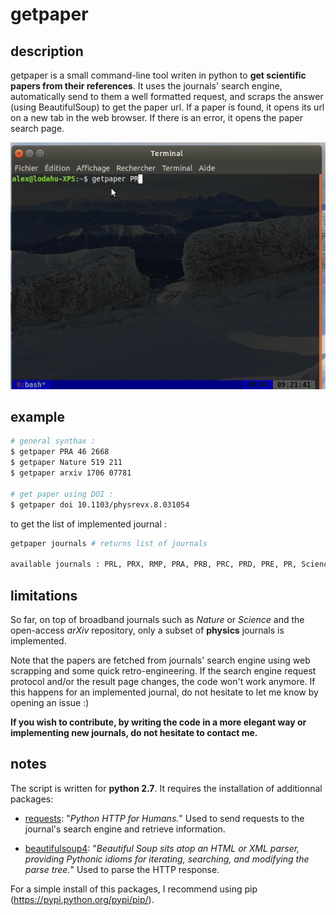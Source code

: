 # getpaper

## description
getpaper is a small command-line tool writen in python to **get scientific papers from their references**. It uses the journals' search engine, automatically send to them a well formatted request, and scraps the answer (using BeautifulSoup) to get the paper url. If a paper is found, it opens its url on a new tab in the web browser. If there is an error, it opens the paper search page.

![](example-PRA.gif)

## example

```bash
# general synthax :
$ getpaper PRA 46 2668
$ getpaper Nature 519 211
$ getpaper arxiv 1706 07781

# get paper using DOI :
$ getpaper doi 10.1103/physrevx.8.031054
```

to get the list of implemented journal :

```bash
getpaper journals # returns list of journals

available journals : PRL, PRX, RMP, PRA, PRB, PRC, PRD, PRE, PR, Science, NatPhys, Nature, arxiv, NJP, JPBold, JPB, OE, OL, AO, Optica, SPP, SciPostPhys
```
## limitations

So far, on top of broadband journals such as *Nature* or *Science* and the open-access *arXiv* repository, only a subset of **physics** journals is implemented.

Note that the papers are fetched from journals' search engine using web scrapping and some quick retro-engineering. If the search engine request protocol and/or the result page changes, the code won't work anymore. If this happens for an implemented journal, do not hesitate to let me know by opening an issue :)

**If you wish to contribute, by writing the code in a more elegant way or implementing new journals, do not hesitate to contact me.**

## notes

The script is written for **python 2.7**. It requires the installation of additionnal packages: 

-  [requests](https://pypi.python.org/pypi/requests): "*Python HTTP for Humans.*" Used to send requests to the journal's search engine and retrieve information.

- [beautifulsoup4](https://pypi.python.org/pypi/beautifulsoup4/): "*Beautiful Soup sits atop an HTML or XML parser, providing Pythonic idioms for iterating, searching, and modifying the parse tree.*" Used to parse the HTTP response.

For a simple install of this packages, I recommend using pip (https://pypi.python.org/pypi/pip/).
